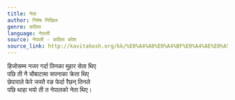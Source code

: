 ```yaml
---
title: नेता
author: निमेष निखिल
genre: कविता
language: नेपाली
source: नेपाली - कविता कोश
source_link: http://kavitakosh.org/kk/%E0%A4%A8%E0%A4%BF%E0%A4%AE%E0%A5%87%E0%A4%B7_%E0%A4%A8%E0%A4%BF%E0%A4%96%E0%A4%BF%E0%A4%B2
---
```


हिजोसम्म नजर गर्दा तिनका मुहार सेता थिए  
पछि ती नै चौबाटामा सपनाका क्रेता थिए  
छेपाराले फेरे जस्तै रङ फेर्दा रैछन् तिनले  
पछि थाहा भयो ती त नेपालको नेता थिए।
